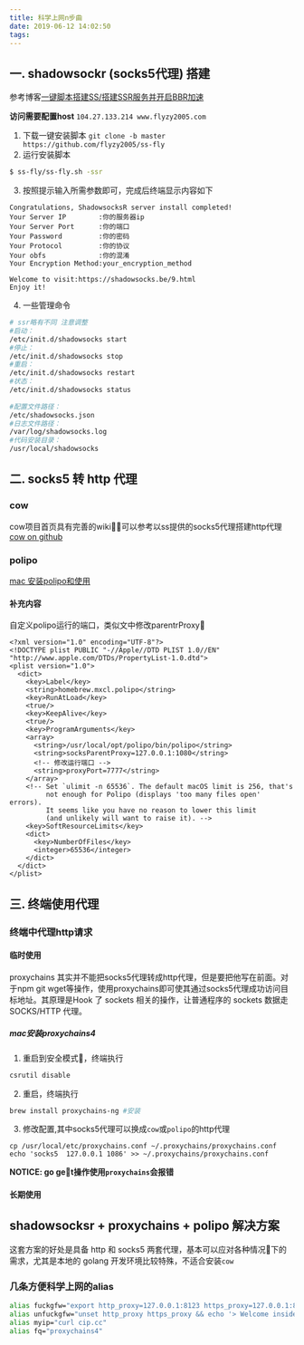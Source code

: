 ```yaml
---
title: 科学上网n步曲
date: 2019-06-12 14:02:50
tags:
---
```

## 一. shadowsockr (socks5代理) 搭建
参考博客[一键脚本搭建SS/搭建SSR服务并开启BBR加速
](https://www.flyzy2005.com/fan-qiang/shadowsocks/install-shadowsocks-in-one-command/)

**访问需要配置host** `104.27.133.214 www.flyzy2005.com`

1. 下载一键安装脚本 `git clone -b master https://github.com/flyzy2005/ss-fly`
2. 运行安装脚本	

```bash
$ ss-fly/ss-fly.sh -ssr
```

<!-- more -->

3. 按照提示输入所需参数即可，完成后终端显示内容如下
```
Congratulations, ShadowsocksR server install completed!
Your Server IP        :你的服务器ip
Your Server Port      :你的端口
Your Password         :你的密码
Your Protocol         :你的协议
Your obfs             :你的混淆
Your Encryption Method:your_encryption_method
 
Welcome to visit:https://shadowsocks.be/9.html
Enjoy it!
```
4. 一些管理命令
```bash
# ssr略有不同 注意调整
#启动：
/etc/init.d/shadowsocks start
#停止：
/etc/init.d/shadowsocks stop
#重启：
/etc/init.d/shadowsocks restart
#状态：
/etc/init.d/shadowsocks status
 
#配置文件路径：
/etc/shadowsocks.json
#日志文件路径：
/var/log/shadowsocks.log
#代码安装目录：
/usr/local/shadowsocks
```

## 二. socks5 转 http 代理
### cow
cow项目首页具有完善的wiki，可以参考以ss提供的socks5代理搭建http代理[cow on github](https://github.com/cyfdecyf/cow)

### polipo
[mac 安装polipo和使用](https://zxc0328.github.io/2017/03/26/proxy-for-terminal/)

#### 补充内容 
自定义polipo运行的端口，类似文中修改parentrProxy
```plist
<?xml version="1.0" encoding="UTF-8"?>
<!DOCTYPE plist PUBLIC "-//Apple//DTD PLIST 1.0//EN" "http://www.apple.com/DTDs/PropertyList-1.0.dtd">
<plist version="1.0">
  <dict>
    <key>Label</key>
    <string>homebrew.mxcl.polipo</string>
    <key>RunAtLoad</key>
    <true/>
    <key>KeepAlive</key>
    <true/>
    <key>ProgramArguments</key>
    <array>
      <string>/usr/local/opt/polipo/bin/polipo</string>
      <string>socksParentProxy=127.0.0.1:1080</string>
      <!-- 修改运行端口 -->
      <string>proxyPort=7777</string>
    </array>
    <!-- Set `ulimit -n 65536`. The default macOS limit is 256, that's
         not enough for Polipo (displays 'too many files open' errors).
         It seems like you have no reason to lower this limit
         (and unlikely will want to raise it). -->
    <key>SoftResourceLimits</key>
    <dict>
      <key>NumberOfFiles</key>
      <integer>65536</integer>
    </dict>
  </dict>
</plist>
```

## 三. 终端使用代理

### 终端中代理http请求
#### 临时使用
proxychains 其实并不能把socks5代理转成http代理，但是要把他写在前面。对于npm git wget等操作，使用proxychains即可使其通过socks5代理成功访问目标地址。其原理是Hook 了 sockets 相关的操作，让普通程序的 sockets 数据走 SOCKS/HTTP 代理。

##### mac安装proxychains4
1. 重启到安全模式，终端执行

```bash
csrutil disable
```

2. 重启，终端执行

```bash
brew install proxychains-ng #安装
```

3. 修改配置,其中socks5代理可以换成`cow`或`polipo`的http代理
```
cp /usr/local/etc/proxychains.conf ~/.proxychains/proxychains.conf
echo 'socks5  127.0.0.1 1086' >> ~/.proxychains/proxychains.conf
```

**NOTICE: go get操作使用`proxychains`会报错**

#### 长期使用

## shadowsocksr + proxychains + polipo 解决方案
这套方案的好处是具备 http 和 socks5 两套代理，基本可以应对各种情况下的需求，尤其是本地的 golang 开发环境比较特殊，不适合安装`cow`

### 几条方便科学上网的alias

```bash
alias fuckgfw="export http_proxy=127.0.0.1:8123 https_proxy=127.0.0.1:8123&& echo '> You are out!'"
alias unfuckgfw="unset http_proxy https_proxy && echo '> Welcome inside ;)'"
alias myip="curl cip.cc"
alias fq="proxychains4"
```